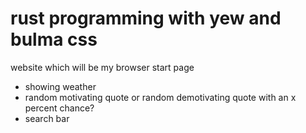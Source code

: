 # rust programming with yew and bulma css

website which will be my browser start page

-   showing weather
-   random motivating quote or random demotivating quote with an x percent chance?
-   search bar
